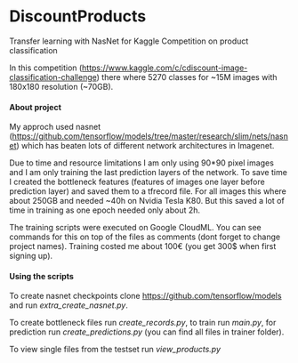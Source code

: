 # DiscountProducts
Transfer learning with NasNet for Kaggle Competition on product classification

In this competition (https://www.kaggle.com/c/cdiscount-image-classification-challenge) there where 5270 classes for ~15M images with 180x180 resolution (~70GB).


#### About project
My approch used nasnet (https://github.com/tensorflow/models/tree/master/research/slim/nets/nasnet) which has beaten lots of different network architectures in Imagenet.

Due to time and resource limitations I am only using 90*90 pixel images and I am only training the last prediction layers of the network. To save time I created the bottleneck features (features of images one layer before prediction layer) and saved them to a tfrecord file. For all images this where about 250GB and needed ~40h on Nvidia Tesla K80.
But this saved a lot of time in training as one epoch needed only about 2h. 

The training scripts were executed on Google CloudML. You can see commands for this on top of the files as comments (dont forget to change project names). Training costed me about 100€ (you get 300$ when first signing up).


#### Using the scripts
To create nasnet checkpoints clone https://github.com/tensorflow/models and run _extra_create_nasnet.py_.

To create bottleneck files run _create_records.py_, to train run _main.py_, for prediction run _create_predictions.py_ (you can find all files in trainer folder).

To view single files from the testset run _view_products.py_
